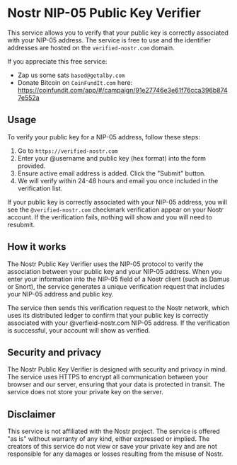 # Nostr NIP-05 Public Key Verifier

This service allows you to verify that your public key is correctly associated with your NIP-05 address. The service is free to use and the identifier addresses are hosted on the `verified-nostr.com` domain.

If you appreciate this free service:
- Zap us some sats `based@getalby.com`
- Donate Bitcoin on `CoinFundIt.com` here: https://coinfundit.com/app/#/campaign/91e27746e3e61f76cca396b8747e552a

## Usage

To verify your public key for a NIP-05 address, follow these steps:

1. Go to `https://verified-nostr.com`
2. Enter your @username and public key (hex format) into the form provided.
3. Ensure active email address is added. Click the "Submit" button.
4. We will verify within 24-48 hours and email you once included in the verification list.

If your public key is correctly associated with your NIP-05 address, you will see the `@verified-nostr.com` checkmark verification appear on your Nostr account. If the verification fails, nothing will show and you will need to resubmit.

## How it works

The Nostr Public Key Verifier uses the NIP-05 protocol to verify the association between your public key and your NIP-05 address. When you enter your information into the NIP-05 field of a Nostr client (such as Damus or Snort), the service generates a unique verification request that includes your NIP-05 address and public key.

The service then sends this verification request to the Nostr network, which uses its distributed ledger to confirm that your public key is correctly associated with your @verfieid-nostr.com NIP-05 address. If the verification is successful, your account will show as verified.

## Security and privacy

The Nostr Public Key Verifier is designed with security and privacy in mind. The service uses HTTPS to encrypt all communication between your browser and our server, ensuring that your data is protected in transit. The service does not store your private key on the server.

## Disclaimer

This service is not affiliated with the Nostr project. The service is offered "as is" without warranty of any kind, either expressed or implied. The creators of this service do not view or save your private key and are not responsible for any damages or losses resulting from the misuse of Nostr.
